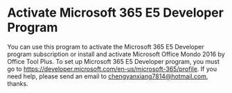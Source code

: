 # Activate Microsoft 365 E5 Developer Program
You can use this program to activate the Microsoft 365 E5 Developer program subscription or install and activate Microsoft Office Mondo 2016 by Office Tool Plus. To set up Microsoft 365 E5 Developer program, you must go to https://developer.microsoft.com/en-us/microsoft-365/profile.
If you need help, please send an email to chengyanxiang7814@hotmail.com, thanks.
